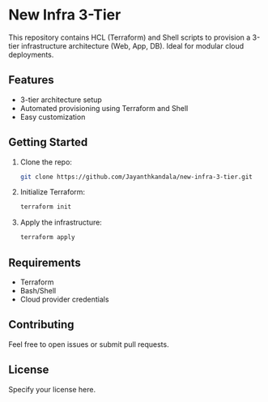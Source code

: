 # New Infra 3-Tier

This repository contains HCL (Terraform) and Shell scripts to provision a 3-tier infrastructure architecture (Web, App, DB). Ideal for modular cloud deployments.

## Features
- 3-tier architecture setup
- Automated provisioning using Terraform and Shell
- Easy customization

## Getting Started
1. Clone the repo:
    ```bash
    git clone https://github.com/Jayanthkandala/new-infra-3-tier.git
    ```
2. Initialize Terraform:
    ```bash
    terraform init
    ```
3. Apply the infrastructure:
    ```bash
    terraform apply
    ```

## Requirements
- Terraform
- Bash/Shell
- Cloud provider credentials

## Contributing
Feel free to open issues or submit pull requests.

## License
Specify your license here.
